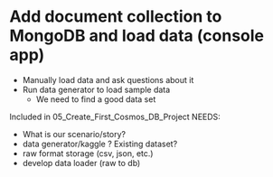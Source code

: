 # Add document collection to MongoDB and load data (console app)

- Manually load data and ask questions about it
- Run data generator to load sample data
    - We need to find a good data set

Included in 05_Create_First_Cosmos_DB_Project
NEEDS:
- What is our scenario/story?
- data generator/kaggle ? Existing dataset?
- raw format storage (csv, json, etc.)
- develop data loader (raw to db)

